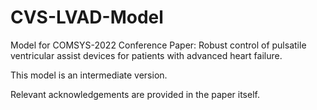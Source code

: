 # CVS-LVAD-Model
Model for COMSYS-2022 Conference Paper: Robust control of pulsatile ventricular assist devices for patients with advanced heart failure.

This model is an intermediate version.

Relevant acknowledgements are provided in the paper itself.
